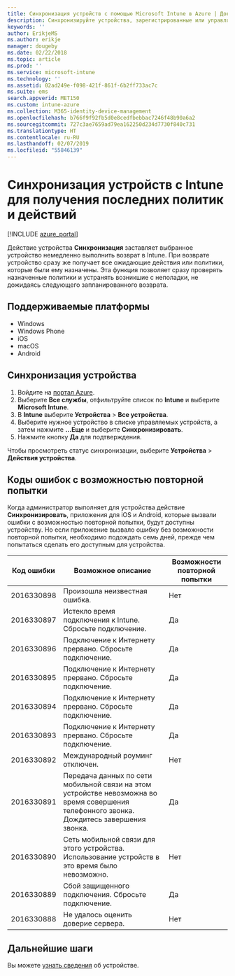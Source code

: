 ```yaml
---
title: Синхронизация устройств с помощью Microsoft Intune в Azure | Документация Майкрософт
description: Синхронизируйте устройства, зарегистрированные или управляемые с помощью Microsoft Intune, для получения последних политик и действий. В статье описано, как выполнить синхронизацию с помощью портала Azure, а также перечислены коды ошибок с возможностью повторных попыток.
keywords: ''
author: ErikjeMS
ms.author: erikje
manager: dougeby
ms.date: 02/22/2018
ms.topic: article
ms.prod: ''
ms.service: microsoft-intune
ms.technology: ''
ms.assetid: 02ad249e-f098-421f-861f-6b2ff733ac7c
ms.suite: ems
search.appverid: MET150
ms.custom: intune-azure
ms.collection: M365-identity-device-management
ms.openlocfilehash: b766f9f92fb5d0e8cedfbebbac7246f48b90a6a2
ms.sourcegitcommit: 727c3ae7659ad79ea162250d234d7730f840c731
ms.translationtype: HT
ms.contentlocale: ru-RU
ms.lasthandoff: 02/07/2019
ms.locfileid: "55846139"
---
```

# <a name="sync-devices-to-get-the-latest-policies-and-actions-with-intune"></a>Синхронизация устройств с Intune для получения последних политик и действий


[!INCLUDE [azure_portal](./includes/azure_portal.md)]

Действие устройства **Синхронизация** заставляет выбранное устройство немедленно выполнить возврат в Intune. При возврате устройство сразу же получает все ожидающие действия или политики, которые были ему назначены. Эта функция позволяет сразу проверять назначенные политики и устранять возникшие с неполадки, не дожидаясь следующего запланированного возврата.

## <a name="supported-platforms"></a>Поддерживаемые платформы

- Windows
- Windows Phone
- iOS
- macOS
- Android

## <a name="sync-a-device"></a>Синхронизация устройства

1. Войдите на [портал Azure](https://portal.azure.com).
2. Выберите **Все службы**, отфильтруйте список по **Intune** и выберите **Microsoft Intune**. 
3. В **Intune** выберите **Устройства** > **Все устройства**.
4. Выберите нужное устройство в списке управляемых устройств, а затем нажмите **...Еще** и выберите **Синхронизировать**.
5. Нажмите кнопку **Да** для подтверждения.

Чтобы просмотреть статус синхронизации, выберите **Устройства** > **Действия устройства**.

## <a name="retryable-error-codes"></a>Коды ошибок с возможностью повторной попытки

Когда администратор выполняет для устройства действие **Синхронизировать**, приложения для iOS и Android, которые вызвали ошибки с возможностью повторной попытки, будут доступны устройству. Но если приложение вызвало ошибку без возможности повторной попытки, необходимо подождать семь дней, прежде чем попытаться сделать его доступным для устройства.


| Код ошибки  | Возможное описание | Возможности повторной попытки |
|---|---|---|
| 2016330898 | Произошла неизвестная ошибка. | Нет |
| 2016330897 | Истекло время подключения к Intune. Сбросьте подключение. | Да |
| 2016330896 | Подключение к Интернету прервано. Сбросьте подключение. | Да |
| 2016330895 | Подключение к Интернету прервано. Сбросьте подключение. | Да |
| 2016330894 | Подключение к Интернету прервано. Сбросьте подключение. | Да |
| 2016330893 | Подключение к Интернету прервано. Сбросьте подключение. | Да|
| 2016330892 | Международный роуминг отключен. | Нет|
| 2016330891 | Передача данных по сети мобильной связи на этом устройстве невозможна во время совершения телефонного звонка. Дождитесь завершения звонка. | Да|
| 2016330890 | Сеть мобильной связи для этого устройства. Использование устройств в это время было невозможно. | Нет|
| 2016330889 | Сбой защищенного подключения. Сбросьте подключение. | Да|
| 2016330888 | Не удалось оценить доверие сервера. | Нет|

## <a name="next-steps"></a>Дальнейшие шаги

Вы можете [узнать сведения](device-inventory.md) об устройстве.
 
